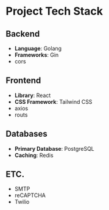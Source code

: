 # Project Tech Stack

## Backend

- **Language**: Golang
- **Frameworks**: Gin
- cors

## Frontend

- **Library**: React
- **CSS Framework**: Tailwind CSS
- axios
- routs

## Databases

- **Primary Database**: PostgreSQL
- **Caching**: Redis

## ETC.
- SMTP
- reCAPTCHA
- Twilio
